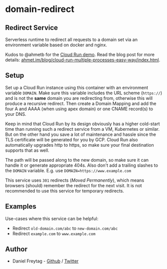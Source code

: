 # domain-redirect

## Redirect Service

Serverless runtime to redirect all requests to a domain set via an environment variable based on docker and nginx.

Kudos to @ahmetb for the [Cloud Run demo](https://github.com/ahmetb/multi-process-container-lazy-solution). Read the blog post for more details: [ahmet.im/blog/cloud-run-multiple-processes-easy-way/index.html](https://ahmet.im/blog/cloud-run-multiple-processes-easy-way/index.html).

## Setup

Set up a Cloud Run instance using this container with an environment variable `DOMAIN`. Make sure this variable includes the URL scheme (`https://`) and is not the **same** domain you are redirecting from, otherwise this will produce a recursive redirect. Then create a Domain Mapping and add the four A and AAAA (when using apex domain) or one CNAME record(s) to your DNS.

Keep in mind that Cloud Run by its design obviously has a higher cold-start time than running such a redirect service from a VM, Kubernetes or similar. But on the other hand you save a lot of maintenance and hassle since the TLS certificate will be generated for you by GCP. Cloud Run also automatically upgrades http to https, so make sure your final destination supports that as well.

The path will be passed along to the new domain, so make sure it can handle it or generate appropriate 404s. Also don't add a trailing slashes to the `DOMAIN` variable. E.g. use `DOMAIN=https://www.example.com`

This service uses `301` redirects (*Moved Permanently*), which means browsers (should) remember the redirect for the next visit. It is not recommended to use this service for temporary redirects.

## Examples

Use-cases where this service can be helpful:

- Redirect `old-domain.com/abc` to `new-domain.com/abc`
- Redirect `example.com` to `www.example.com`

## Author

- Daniel Freytag - [Github](https://github.com/FRYTG) / [Twitter](https://twitter.com/FRYTG)
